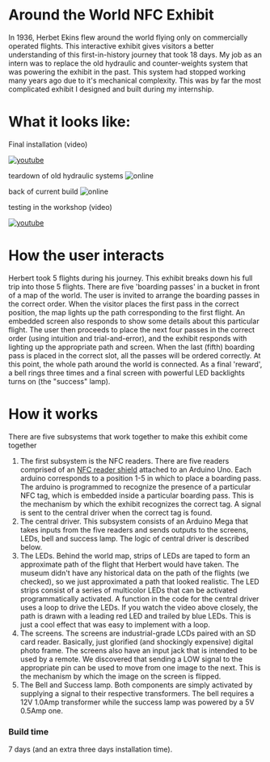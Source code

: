 # Around the World NFC Exhibit
In 1936, Herbet Ekins flew around the world flying only on commercially operated flights. This interactive exhibit gives visitors a better understanding of this first-in-history journey that took 18 days. My job as an intern was to replace the old hydraulic and counter-weights system that was powering the exhibit in the past. This system had stopped working many years ago due to it's mechanical complexity. This was by far the most complicated exhibit I designed and built during my internship.

# What it looks like:
Final installation (video)

[![youtube](http://img.youtube.com/vi/4MuamwlLiRo/0.jpg)](https://youtu.be/4MuamwlLiRo)

teardown of old hydraulic systems
![online](https://github.com/zjin666/NASM-Internship-2015/blob/master/Around%20the%20World/IMG_1013.JPG?raw=true)

back of current build
![online](https://github.com/zjin666/NASM-Internship-2015/blob/master/Around%20the%20World/IMG_1127.JPG?raw=true)

testing in the workshop (video)

[![youtube](http://img.youtube.com/vi/4Ho5DEPTds8/0.jpg)](https://www.youtube.com/watch?v=4Ho5DEPTds8)

# How the user interacts
Herbert took 5 flights during his journey. This exhibit breaks down his full trip into those 5 flights. There are five 'boarding passes' in a bucket in front of a map of the world. The user is invited to arrange the boarding passes in the correct order. When the visitor places the first pass in the correct position, the map lights up the path corresponding to the first flight. An embedded screen also responds to show some details about this particular flight. The user then proceeds to place the next four passes in the correct order (using intuition and trial-and-error), and the exhibit responds with lighting up the appropriate path and screen. When the last (fifth) boarding pass is placed in the correct slot, all the passes will be ordered correctly. At this point, the whole path around the world is connected. As a final 'reward', a bell rings three times and a final screen with powerful LED backlights turns on (the "success" lamp). 

# How it works
There are five subsystems that work together to make this exhibit come together

1. The first subsystem is the NFC readers. There are five readers comprised of an [NFC reader shield](https://www.adafruit.com/products/789) attached to an Arduino Uno. Each arduino corresponds to a position 1-5 in which to place a boarding pass. The arduino is programmed to recognize the presence of a particular NFC tag, which is embedded inside a particular boarding pass. This is the mechanism by which the exhibit recognizes the correct tag. A signal is sent to the central driver when the correct tag is found.
2. The central driver. This subsystem consists of an Arduino Mega that takes inputs from the five readers and sends outputs to the screens, LEDs, bell and success lamp. The logic of central driver is described below. 
3. The LEDs. Behind the world map, strips of LEDs are taped to form an approximate path of the flight that Herbert would have taken. The museum didn't have any historical data on the path of the flights (we checked), so we just approximated a path that looked realistic. The LED strips consist of a series of multicolor LEDs that can be activated programmatically activated. A function in the code for the central driver uses a loop to drive the LEDs. If you watch the video above closely, the path is drawn with a leading red LED and trailed by blue LEDs. This is just a cool effect that was easy to implement with a loop.
4. The screens. The screens are industrial-grade LCDs paired with an SD card reader. Basically, just glorified (and shockingly expensive) digital photo frame. The screens also have an input jack that is intended to be used by a remote. We discovered that sending a LOW signal to the appropriate pin can be used to move from one image to the next. This is the mechanism by which the image on the screen is flipped.
5. The Bell and Success lamp. Both components are simply activated by supplying a signal to their respective transformers. The bell requires a 12V 1.0Amp transformer while the success lamp was powered by a 5V 0.5Amp one.

### Build time
7 days (and an extra three days installation time).
